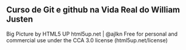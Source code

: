 ## Curso de Git e github na Vida Real do William Justen

Big Picture by HTML5 UP
html5up.net | @ajlkn
Free for personal and commercial use under the CCA 3.0 license (html5up.net/license)
